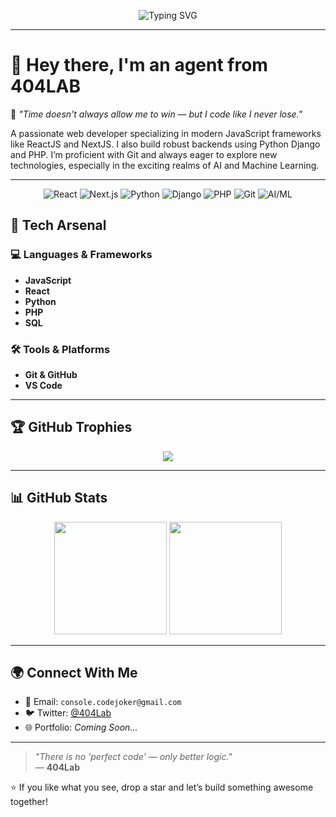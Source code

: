 <p align="center">
  <img src="https://readme-typing-svg.herokuapp.com?font=Fira+Code&size=24&pause=1000&center=true&vCenter=true&width=435&lines=Welcome+to+404LAB's+Realm;Coding+like+there's+no+clock!;Full-stack+Dev+%7C+Code+Explorer+%7C+Tech+Tinkerer" alt="Typing SVG" />
</p>

---

# 👋 Hey there, I'm an agent from 404LAB

🎯 *"Time doesn't always allow me to win — but I code like I never lose."*

A passionate web developer specializing in modern JavaScript frameworks like ReactJS and NextJS. I also build robust backends using Python Django and PHP. I’m proficient with Git and always eager to explore new technologies, especially in the exciting realms of AI and Machine Learning.

---

<div align="center">
  <img src="https://img.shields.io/badge/React-20232A?style=flat&logo=react&logoColor=61DAFB" alt="React" />
  <img src="https://img.shields.io/badge/Next.js-000000?style=flat&logo=next.js&logoColor=white" alt="Next.js" />
  <img src="https://img.shields.io/badge/Python-3776AB?style=flat&logo=python&logoColor=white" alt="Python" />
  <img src="https://img.shields.io/badge/Django-092E20?style=flat&logo=django&logoColor=white" alt="Django" />
  <img src="https://img.shields.io/badge/PHP-777BB4?style=flat&logo=php&logoColor=white" alt="PHP" />
  <img src="https://img.shields.io/badge/Git-F05032?style=flat&logo=git&logoColor=white" alt="Git" />
  <img src="https://img.shields.io/badge/AI/ML-FF6F00?style=flat&logo=google-tensorflow&logoColor=white" alt="AI/ML" />
</div>

## 🔧 Tech Arsenal

### 💻 Languages & Frameworks
- **JavaScript**
- **React**
- **Python**
- **PHP**
- **SQL**

### 🛠️ Tools & Platforms
- **Git & GitHub**
- **VS Code**

---

## 🏆 GitHub Trophies

<p align="center">
  <img src="https://github-profile-trophy.vercel.app/?username=404lab&theme=onedark&title=Stars,Commits,Repositories,PullRequest,Followers,Issues" />
</p>

---

## 📊 GitHub Stats

<p align="center">
  <img src="https://github-readme-stats.vercel.app/api?username=AssassinMatrix&show_icons=true&theme=radical" height="180px"/>
  <img src="https://github-readme-stats.vercel.app/api/top-langs/?username=AssassinMatrix&layout=compact&theme=radical" height="180px"/>
</p>

---

## 🌍 Connect With Me

- 📧 Email: `console.codejoker@gmail.com`
- 🐦 Twitter: [@404Lab](https://twitter.com/404Lab)
- 🌐 Portfolio: *Coming Soon...*

---

> *"There is no 'perfect code' — only better logic."*  
> — **404Lab**

⭐️ If you like what you see, drop a star and let’s build something awesome together!
